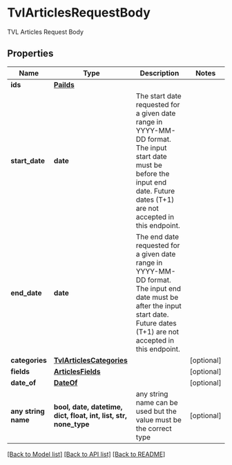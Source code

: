 # TvlArticlesRequestBody

TVL Articles Request Body

## Properties
Name | Type | Description | Notes
------------ | ------------- | ------------- | -------------
**ids** | [**PaiIds**](PaiIds.md) |  | 
**start_date** | **date** | The start date requested for a given date range in YYYY-MM-DD format. The input start date must be before the input end date. Future dates (T+1) are not accepted in this endpoint.  | 
**end_date** | **date** | The end date requested for a given date range in YYYY-MM-DD format. The input end date must be after the input start date. Future dates (T+1) are not accepted in this endpoint.  | 
**categories** | [**TvlArticlesCategories**](TvlArticlesCategories.md) |  | [optional] 
**fields** | [**ArticlesFields**](ArticlesFields.md) |  | [optional] 
**date_of** | [**DateOf**](DateOf.md) |  | [optional] 
**any string name** | **bool, date, datetime, dict, float, int, list, str, none_type** | any string name can be used but the value must be the correct type | [optional]

[[Back to Model list]](../README.md#documentation-for-models) [[Back to API list]](../README.md#documentation-for-api-endpoints) [[Back to README]](../README.md)



